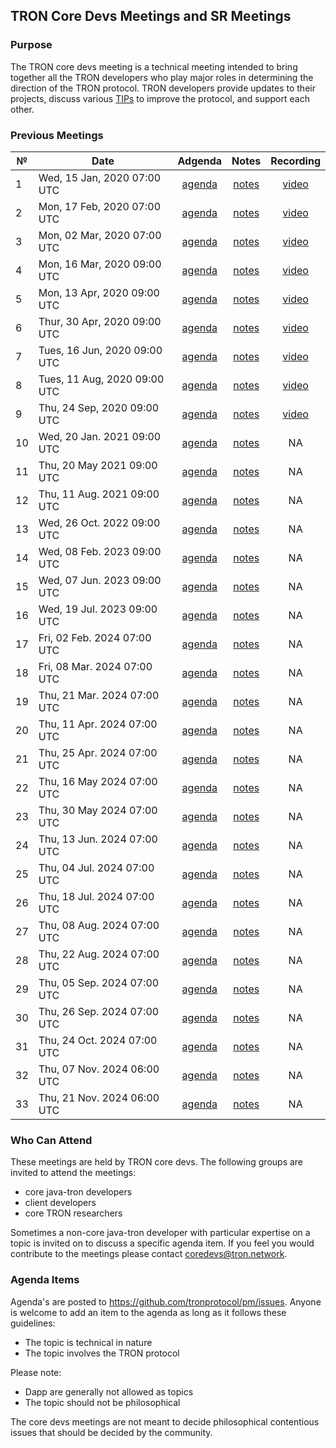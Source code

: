## TRON Core Devs Meetings and SR Meetings

### Purpose
The TRON core devs meeting is a technical meeting intended to bring together all the TRON developers who play major roles in determining the direction of the TRON protocol. TRON developers provide updates to their projects, discuss various [TIPs](https://github.com/tronprotocol/tips) to improve the protocol, and support each other.

### Previous Meetings

 №  | Date                             | Adgenda        |Notes          | Recording            |
--- | -------------------------------- |:--------------:|:--------------:|:--------------------:|
 1  | Wed, 15 Jan, 2020 07:00 UTC      | [agenda](https://github.com/tronprotocol/pm/issues/1) | [notes](https://github.com/tronprotocol/pm/blob/master/TRON%20Core%20Devs%20Meetings/Meeting%2001.md) | [video](https://www.youtube.com/watch?v=-kHiycFhnf8) |
 2  | Mon, 17 Feb, 2020 07:00 UTC      | [agenda](https://github.com/tronprotocol/pm/issues/3) | [notes](https://github.com/tronprotocol/pm/blob/master/TRON%20Core%20Devs%20Meetings/Meeting%2002.md) | [video](https://www.youtube.com/watch?v=ms3D8zL9_Dk) |
 3  | Mon, 02 Mar, 2020 07:00 UTC      | [agenda](https://github.com/tronprotocol/pm/issues/4) | [notes](https://github.com/tronprotocol/pm/blob/master/TRON%20Core%20Devs%20Meetings/Meeting%2003.md) | [video](https://www.youtube.com/watch?v=aegtFI4D_c0)  |
 4  | Mon, 16 Mar, 2020 09:00 UTC      | [agenda](https://github.com/tronprotocol/pm/issues/5) | [notes](https://github.com/tronprotocol/pm/blob/master/TRON%20Core%20Devs%20Meetings/Meeting%2004.md) | [video](https://www.youtube.com/watch?v=hf_kpDRteB4)  |
 5  | Mon, 13 Apr, 2020 09:00 UTC      | [agenda](https://github.com/tronprotocol/pm/issues/6) | [notes](https://github.com/tronprotocol/pm/blob/master/TRON%20Core%20Devs%20Meetings/Meeting%2005.md) | [video](https://www.youtube.com/watch?v=GAi-I2MlGgM&t=11s)
 6  | Thur, 30 Apr, 2020 09:00 UTC     | [agenda](https://github.com/tronprotocol/pm/issues/7) | [notes](https://github.com/tronprotocol/pm/blob/master/TRON%20Core%20Devs%20Meetings/Meeting%2006.md) | [video](https://www.youtube.com/watch?v=xXY7kf4tV-Q&feature=youtu.be)
 7  | Tues, 16 Jun, 2020 09:00 UTC     | [agenda](https://github.com/tronprotocol/pm/issues/8) | [notes](https://github.com/tronprotocol/pm/blob/master/TRON%20Core%20Devs%20Meetings/Meeting%2007.md) | [video](https://www.youtube.com/watch?v=fY6sG285ee4)
 8  | Tues, 11 Aug, 2020 09:00 UTC     | [agenda](https://github.com/tronprotocol/pm/issues/11) | [notes](https://github.com/tronprotocol/pm/blob/master/TRON%20Core%20Devs%20Meetings/Meeting%2008.md) | [video](https://youtu.be/EX63qtcvNAc)
 9  | Thu, 24 Sep, 2020 09:00 UTC     | [agenda](https://github.com/tronprotocol/pm/issues/14) | [notes](https://github.com/tronprotocol/pm/blob/master/TRON%20Core%20Devs%20Meetings/Meeting%2009.md) | [video](https://youtu.be/jq_tvSXnXss)
 10 | Wed, 20 Jan. 2021 09:00 UTC     | [agenda](https://github.com/tronprotocol/pm/issues/15) | [notes](https://github.com/tronprotocol/pm/blob/master/SR%20Meetings/SR%20Meeting%2002.md) | NA
 11 | Thu, 20 May 2021 09:00 UTC     | [agenda](https://github.com/tronprotocol/pm/issues/17) | [notes](https://github.com/tronprotocol/pm/blob/master/SR%20Meetings/SR%20Meeting%2003.md) | NA
 12 | Thu, 11 Aug. 2021 09:00 UTC     | [agenda](https://github.com/tronprotocol/pm/issues/19) | [notes](https://github.com/tronprotocol/pm/blob/master/SR%20Meetings/SR%20Meeting%2004.md) | NA
 13 | Wed, 26 Oct. 2022 09:00 UTC     | [agenda](https://github.com/tronprotocol/pm/issues/30) | [notes](https://github.com/tronprotocol/pm/blob/master/SR%20Meetings/SR%20Meeting%2005.md) | NA
 14 | Wed, 08 Feb. 2023 09:00 UTC     | [agenda](https://github.com/tronprotocol/pm/issues/37) | [notes](https://github.com/tronprotocol/pm/blob/master/SR%20Meetings/SR%20Meeting%2006.md) | NA
 15 | Wed, 07 Jun. 2023 09:00 UTC     | [agenda](https://github.com/tronprotocol/pm/issues/50) | [notes](https://github.com/tronprotocol/pm/blob/master/TRON%20Core%20Devs%20Meetings/Meeting%2010.md) | NA
 16 | Wed, 19 Jul. 2023 09:00 UTC     | [agenda](https://github.com/tronprotocol/pm/issues/60) | [notes](https://github.com/tronprotocol/pm/blob/master/TRON%20Core%20Devs%20Meetings/Wallet%20Devs%20Meeting%2001.md) | NA
 17 | Fri, 02 Feb. 2024 07:00 UTC     | [agenda](https://github.com/tronprotocol/pm/issues/72) | [notes](https://github.com/tronprotocol/pm/blob/master/TRON%20Core%20Devs%20Meetings/Meeting%2011.md) | NA
 18 | Fri, 08 Mar. 2024 07:00 UTC     | [agenda](https://github.com/tronprotocol/pm/issues/75) | [notes](https://github.com/tronprotocol/pm/blob/master/TRON%20Core%20Devs%20Meetings/Meeting%2012.md) | NA
 19 | Thu, 21 Mar. 2024 07:00 UTC     | [agenda](https://github.com/tronprotocol/pm/issues/78) | [notes](https://github.com/tronprotocol/pm/blob/master/TRON%20Core%20Devs%20Meetings/Meeting%2013.md) | NA
 20 | Thu, 11 Apr. 2024 07:00 UTC     | [agenda](https://github.com/tronprotocol/pm/issues/82) | [notes](https://github.com/tronprotocol/pm/blob/master/TRON%20Core%20Devs%20Meetings/Meeting%2014.md) | NA
 21 | Thu, 25 Apr. 2024 07:00 UTC     | [agenda](https://github.com/tronprotocol/pm/issues/86) | [notes](https://github.com/tronprotocol/pm/blob/master/TRON%20Core%20Devs%20Meetings/Meeting%2015.md) | NA
 22 | Thu, 16 May 2024 07:00 UTC     | [agenda](https://github.com/tronprotocol/pm/issues/91) | [notes](https://github.com/tronprotocol/pm/blob/master/TRON%20Core%20Devs%20Meetings/Meeting%2016.md) | NA
 23 | Thu, 30 May 2024 07:00 UTC     | [agenda](https://github.com/tronprotocol/pm/issues/93) | [notes](https://github.com/tronprotocol/pm/blob/master/TRON%20Core%20Devs%20Meetings/Meeting%2017.md) | NA
 24 | Thu, 13 Jun. 2024 07:00 UTC     | [agenda](https://github.com/tronprotocol/pm/issues/94) | [notes](https://github.com/tronprotocol/pm/blob/master/TRON%20Core%20Devs%20Meetings/Meeting%2018.md) | NA
 25 | Thu, 04 Jul. 2024 07:00 UTC     | [agenda](https://github.com/tronprotocol/pm/issues/95) | [notes](https://github.com/tronprotocol/pm/blob/master/TRON%20Core%20Devs%20Meetings/Meeting%2019.md) | NA
 26 | Thu, 18 Jul. 2024 07:00 UTC     | [agenda](https://github.com/tronprotocol/pm/issues/96) | [notes](https://github.com/tronprotocol/pm/blob/master/TRON%20Core%20Devs%20Meetings/Meeting%2020.md) | NA
 27 | Thu, 08 Aug. 2024 07:00 UTC     | [agenda](https://github.com/tronprotocol/pm/issues/97) | [notes](https://github.com/tronprotocol/pm/blob/master/TRON%20Core%20Devs%20Meetings/Meeting%2021.md) | NA
 28 | Thu, 22 Aug. 2024 07:00 UTC     | [agenda](https://github.com/tronprotocol/pm/issues/99) | [notes](https://github.com/tronprotocol/pm/blob/master/TRON%20Core%20Devs%20Meetings/Meeting%2022.md) | NA
 29 | Thu, 05 Sep. 2024 07:00 UTC     | [agenda](https://github.com/tronprotocol/pm/issues/100) | [notes](https://github.com/tronprotocol/pm/blob/master/TRON%20Core%20Devs%20Meetings/Meeting%2023.md) | NA
 30 | Thu, 26 Sep. 2024 07:00 UTC     | [agenda](https://github.com/tronprotocol/pm/issues/101) | [notes](https://github.com/tronprotocol/pm/blob/master/TRON%20Core%20Devs%20Meetings/Meeting%2024.md) | NA
 31 | Thu, 24 Oct. 2024 07:00 UTC     | [agenda](https://github.com/tronprotocol/pm/issues/102) | [notes](https://github.com/tronprotocol/pm/blob/master/TRON%20Core%20Devs%20Meetings/Meeting%2025.md) | NA
 32 | Thu, 07 Nov. 2024 06:00 UTC     | [agenda](https://github.com/tronprotocol/pm/issues/104) | [notes](https://github.com/tronprotocol/pm/blob/master/TRON%20Core%20Devs%20Meetings/Meeting%2026.md) | NA
 33 | Thu, 21 Nov. 2024 06:00 UTC     | [agenda](https://github.com/tronprotocol/pm/issues/104) | [notes](https://github.com/tronprotocol/pm/blob/master/TRON%20Core%20Devs%20Meetings/Meeting%2027.md) | NA
 
### Who Can Attend
These meetings are held by TRON core devs. The following groups are invited to attend the meetings:

- core java-tron developers 
- client developers
- core TRON researchers  

Sometimes a non-core java-tron developer with particular expertise on a topic is invited on to discuss a specific agenda item. If you feel you would contribute to the meetings please contact coredevs@tron.network.

### Agenda Items
Agenda's are posted to https://github.com/tronprotocol/pm/issues. Anyone is welcome to add an item to the agenda as long as it follows these guidelines:

- The topic is technical in nature
- The topic involves the TRON protocol

Please note: 

- Dapp are generally not allowed as topics 
- The topic should not be philosophical

The core devs meetings are not meant to decide philosophical contentious issues that should be decided by the community.
